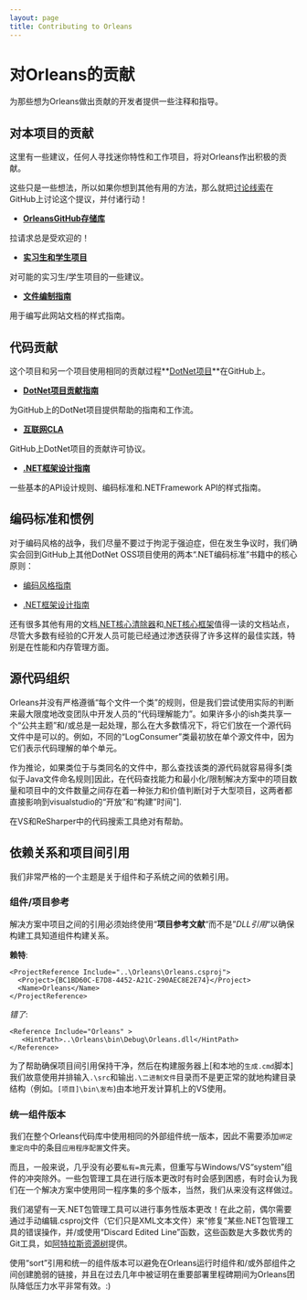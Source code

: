```yaml
---
layout: page
title: Contributing to Orleans
---
```


# 对Orleans的贡献

为那些想为Orleans做出贡献的开发者提供一些注释和指导。

## 对本项目的贡献

这里有一些建议，任何人寻找迷你特性和工作项目，将对Orleans作出积极的贡献。

这些只是一些想法，所以如果你想到其他有用的方法，那么就把[讨论线索](https://github.com/dotnet/orleans/issues)在GitHub上讨论这个提议，并付诸行动！

-   **[OrleansGitHub存储库](https://github.com/dotnet/orleans)**

拉请求总是受欢迎的！

-   **[实习生和学生项目](student_projects.zh.md)**

对可能的实习生/学生项目的一些建议。

-   **[文件编制指南](documentation_guidelines.zh.md)** 

用于编写此网站文档的样式指南。

## 代码贡献

这个项目和另一个项目使用相同的贡献过程**[DotNet项目](http://dotnet.github.io/)**在GitHub上。

-   **[DotNet项目贡献指南](https://github.com/dotnet/corefx/wiki/Contributing)**

为GitHub上的DotNet项目提供帮助的指南和工作流。

-   **[互联网CLA](https://cla.dotnetfoundation.org/)**

GitHub上DotNet项目的贡献许可协议。

-   **[.NET框架设计指南](https://github.com/dotnet/corefx/wiki/Framework-Design-Guidelines-Digest)**

一些基本的API设计规则、编码标准和.NETFramework API的样式指南。

## 编码标准和惯例

对于编码风格的战争，我们尽量不要过于拘泥于强迫症，但在发生争议时，我们确实会回到GitHub上其他DotNet OSS项目使用的两本“.NET编码标准”书籍中的核心原则：

-   [编码风格指南](https://github.com/dotnet/corefx/blob/master/Documentation/coding-guidelines/coding-style.zh.md)

-   [.NET框架设计指南](https://github.com/dotnet/corefx/blob/master/Documentation/coding-guidelines/framework-design-guidelines-digest.zh.md)

还有很多其他有用的文档[.NET核心清除器](https://github.com/dotnet/coreclr/tree/master/Documentation)和[.NET核心框架](https://github.com/dotnet/corefx/tree/master/Documentation)值得一读的文档站点，尽管大多数有经验的C开发人员可能已经通过渗透获得了许多这样的最佳实践，特别是在性能和内存管理方面。

## 源代码组织

Orleans并没有严格遵循“每个文件一个类”的规则，但是我们尝试使用实际的判断来最大限度地改变团队中开发人员的“代码理解能力”。如果许多小的ish类共享一个“公共主题”和/或总是一起处理，那么在大多数情况下，将它们放在一个源代码文件中是可以的。例如，不同的“LogConsumer”类最初放在单个源文件中，因为它们表示代码理解的单个单元。

作为推论，如果类位于与类同名的文件中，那么查找该类的源代码就容易得多[类似于Java文件命名规则]因此，在代码查找能力和最小化/限制解决方案中的项目数量和项目中的文件数量之间存在着一种张力和价值判断[对于大型项目，这两者都直接影响到visualstudio的“开放”和“构建”时间"].

在VS和ReSharper中的代码搜索工具绝对有帮助。

## 依赖关系和项目间引用

我们非常严格的一个主题是关于组件和子系统之间的依赖引用。

### 组件/项目参考

解决方案中项目之间的引用必须始终使用“**项目参考文献**“而不是”*DLL引用*“以确保构建工具知道组件构建关系。

**赖特**:

```
<ProjectReference Include="..\Orleans\Orleans.csproj">
  <Project>{BC1BD60C-E7D8-4452-A21C-290AEC8E2E74}</Project>
  <Name>Orleans</Name>
</ProjectReference>
```

*错了*:

```
<Reference Include="Orleans" >
   <HintPath>..\Orleans\bin\Debug\Orleans.dll</HintPath>
</Reference>
```

为了帮助确保项目间引用保持干净，然后在构建服务器上[和本地的`生成.cmd`脚本]我们故意使用并排输入`.\src`和输出`.\二进制文件`目录而不是更正常的就地构建目录结构（例如。`[项目]\bin\发布`)由本地开发计算机上的VS使用。

### 统一组件版本

我们在整个Orleans代码库中使用相同的外部组件统一版本，因此不需要添加`绑定重定向`中的条目`应用程序配置`文件夹。

而且，一般来说，几乎没有必要`私有=真`元素，但重写与Windows/VS“system”组件的冲突除外。一些包管理工具在进行版本更改时有时会感到困惑，有时会认为我们在一个解决方案中使用同一程序集的多个版本，当然，我们从来没有这样做过。

我们渴望有一天.NET包管理工具可以进行事务性版本更改！在此之前，偶尔需要通过手动编辑.csproj文件（它们只是XML文本文件）来“修复”某些.NET包管理工具的错误操作，并/或使用“Discard Edited Line”函数，这些函数是大多数优秀的Git工具，如[阿特拉斯资源树](https://www.sourcetreeapp.com/)提供。

使用“sort”引用和统一的组件版本可以避免在Orleans运行时组件和/或外部组件之间创建脆弱的链接，并且在过去几年中被证明在重要部署里程碑期间为Orleans团队降低压力水平非常有效。:)
